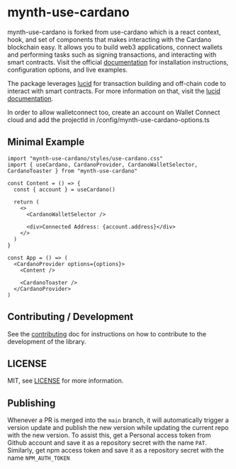 # mynth-use-cardano

mynth-use-cardano is forked from use-cardano which is a react context, hook, and set of components that makes interacting with the Cardano blockchain easy. It allows you to build web3 applications, connect wallets and performing tasks such as signing transactions, and interacting with smart contracts. Visit the official [documentation](https://use-cardano.alangaming.com/) for installation instructions, configuration options, and live examples.

The package leverages [lucid](https://github.com/spacebudz/lucid) for transaction building and off-chain code to interact with smart contracts. For more information on that, visit the [lucid documentation](https://lucid.spacebudz.io/).

In order to allow walletconnect too, create an account on Wallet Connect cloud and add the projectId in
/config/mynth-use-cardano-options.ts

## Minimal Example

```tsx filename="minimal-example.tsx" copy
import "mynth-use-cardano/styles/use-cardano.css"
import { useCardano, CardanoProvider, CardanoWalletSelector, CardanoToaster } from "mynth-use-cardano"

const Content = () => {
  const { account } = useCardano()

  return (
    <>
      <CardanoWalletSelector />

      <div>Connected Address: {account.address}</div>
    </>
  )
}

const App = () => (
  <CardanoProvider options={options}>
    <Content />

    <CardanoToaster />
  </CardanoProvider>
)
```

## Contributing / Development

See the [contributing](/docs/CONTRIBUTING) doc for instructions on how to contribute to the development of the library.

## LICENSE

MIT, see [LICENSE](/LICENSE) for more information.

## Publishing
Whenever a PR is merged into the `main` branch, it will automatically trigger a version update and publish the new version while updating the current repo with the new version. To assist this,
get a Personal access token from Github account and save it as a repository secret with the name `PAT`.
Similarly, get npm access token and save it as a repository secret with the name `NPM_AUTH_TOKEN`